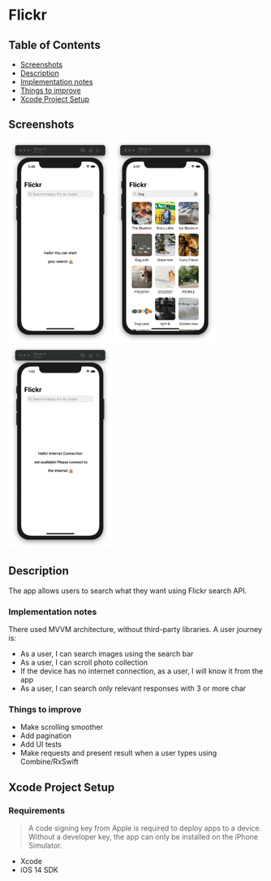 # Flickr

## Table of Contents

- [Screenshots](#screenshots)
- [Description](#description)
- [Implementation notes](#implementation-notes)
- [Things to improve](#things-to-improve)
- [Xcode Project Setup](#xcode-project-setup)

## Screenshots

<img src="https://github.com/TanyEm/Flicker/blob/main/screenshots/1.png" height="400"> <img src="https://github.com/TanyEm/Flicker/blob/main/screenshots/2.png" height="400"> <img src="https://github.com/TanyEm/Flicker/blob/main/screenshots/3.png" height="400"> 

## Description

The app allows users to search what they want using Flickr search API. 

### Implementation notes

There used MVVM architecture, without third-party libraries. 
A user journey is: 
- As a user, I can search images using the search bar
- As a user, I can scroll photo collection
- If the device has no internet connection, as a user, I will know it from the app
- As a user, I can search only relevant responses with 3 or more char

### Things to improve
- Make scrolling smoother
- Add pagination
- Add UI tests
- Make requests and present result when a user types using Combine/RxSwift

## Xcode Project Setup

### Requirements

> A code signing key from Apple is required to deploy apps to a device. Without a developer key, the app can only be installed on the iPhone Simulator.

- Xcode  
- iOS 14 SDK
